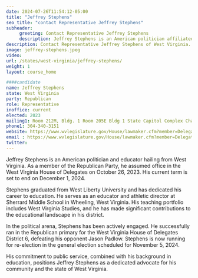 ```yaml
---
date: 2024-07-26T11:54:12-05:00
title: "Jeffrey Stephens"
seo_title: "contact Representative Jeffrey Stephens"
subheader:
     greeting: Contact Representative Jeffrey Stephens
     description: Jeffrey Stephens is an American politician affiliated with the Republican Party. He is a member of the West Virginia House of Delegates, representing District 6. He assumed office on October 26, 2023.
description: Contact Representative Jeffrey Stephens of West Virginia. Contact information for Jeffrey Stephens includes email address, phone number, and mailing address.
image: jeffrey-stephens.jpeg
video:
url: /states/west-virginia/jeffrey-stephens/
weight: 1
layout: course_home

####candidate
name: Jeffrey Stephens
state: West Virginia
party: Republican
role: Representative
inoffice: current
elected: 2023
mailing1: Room 212M, Bldg. 1 Room 205E Bldg 1 State Capitol Complex Charleston, WV 25305
phone1: 304-340-3151
website: https://www.wvlegislature.gov/House/lawmaker.cfm?member=Delegate%20Stephens/
email : https://www.wvlegislature.gov/House/lawmaker.cfm?member=Delegate%20Stephens/
twitter:
---
```

Jeffrey Stephens is an American politician and educator hailing from West Virginia. As a member of the Republican Party, he assumed office in the West Virginia House of Delegates on October 26, 2023. His current term is set to end on December 1, 2024.

Stephens graduated from West Liberty University and has dedicated his career to education. He serves as an educator and athletic director at Sherrard Middle School in Wheeling, West Virginia. His teaching portfolio includes West Virginia Studies, and he has made significant contributions to the educational landscape in his district.

In the political arena, Stephens has been actively engaged. He successfully ran in the Republican primary for the West Virginia House of Delegates District 6, defeating his opponent Jason Padlow. Stephens is now running for re-election in the general election scheduled for November 5, 2024.

His commitment to public service, combined with his background in education, positions Jeffrey Stephens as a dedicated advocate for his community and the state of West Virginia.
